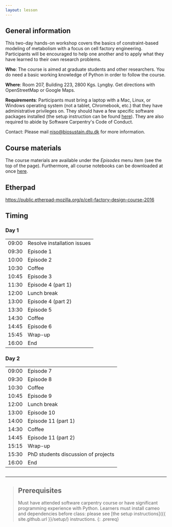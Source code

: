 ```yaml
---
layout: lesson
---
```


## General information

This two-day hands-on workshop covers the basics of constraint-based modeling of metabolism with a focus on cell factory engineering. Participants will be encouraged to help one another and to apply what they have learned to their own research problems.

**Who**: The course is aimed at graduate students and other researchers. You do need a basic working knowledge of Python in order to follow the course.

**Where**: Room 207, Building 223, 2800 Kgs. Lyngby. Get directions with OpenStreetMap or Google Maps.

**Requirements**: Participants must bring a laptop with a Mac, Linux, or Windows operating system (not a tablet, Chromebook, etc.) that they have administrative privileges on. They should have a few specific software packages installed (the setup instruction can be found [here](setup)). They are also required to abide by Software Carpentry's Code of Conduct.

Contact: Please mail niso@biosustain.dtu.dk for more information.

## Course materials

The course materials are available under the *Episodes* menu item (see the top of the page).
Furthermore, all course notebooks can be downloaded at once [here](https://github.com/biosustain/cell-factory-design-course/archive/master.zip).

## Etherpad

<https://public.etherpad-mozilla.org/p/cell-factory-design-course-2016>

## Timing

<div class="col-md-6">
    <h3>Day 1</h3>
    <table class="table table-striped">
      <tbody>
      <tr> <td>09:00</td>  <td>Resolve installation issues</td></tr>
      <tr> <td>09:30</td>  <td>Episode 1</td></tr>
      <tr> <td>10:00</td>  <td>Episode 2</td></tr>
      <tr> <td>10:30</td> <td>Coffee</td> </tr>
      <tr> <td>10:45</td>  <td>Episode 3</td></tr>
      <tr> <td>11:30</td>  <td>Episode 4 (part 1)</td></tr>
      <tr> <td>12:00</td>  <td>Lunch break</td> </tr>
      <tr> <td>13:00</td>  <td>Episode 4 (part 2) </td> </tr>
      <tr> <td>13:30</td>  <td>Episode 5 </td> </tr>
      <tr> <td>14:30</td>  <td>Coffee</td> </tr>
      <tr> <td>14:45</td>  <td>Episode 6</td> </tr>
      <tr> <td>15:45</td>  <td>Wrap-up</td> </tr>
      <tr> <td>16:00</td>  <td>End</td> </tr>
    </tbody></table>
  </div>
  <div class="col-md-6">
      <h3>Day 2</h3>
      <table class="table table-striped">
        <tbody>
        <tr> <td>09:00</td>  <td>Episode 7</td> </tr>
        <tr> <td>09:30</td>  <td>Episode 8</td> </tr>
        <tr> <td>10:30</td>  <td>Coffee</td> </tr>
        <tr> <td>10:45</td>  <td>Episode 9</td> </tr>
        <tr> <td>12:00</td>  <td>Lunch break</td> </tr>
        <tr> <td>13:00</td>  <td>Episode 10</td> </tr>
        <tr> <td>14:00</td>  <td>Episode 11 (part 1)</td> </tr>
        <tr> <td>14:30</td>  <td>Coffee</td> </tr>
        <tr> <td>14:45</td>  <td>Episode 11 (part 2)</td> </tr>
        <tr> <td>15:15</td>  <td>Wrap-up</td> </tr>
        <tr> <td>15:30</td>  <td>PhD students discussion of projects</td> </tr>
        <tr> <td>16:00</td>  <td>End</td> </tr>
      </tbody></table>
    </div>

##
----

> ## Prerequisites
>
> Must have attended software carpentry course or have significant programming experience with Python.
> Learners must install cameo and dependencies before class: please see [the setup instructions]({{ site.github.url }}/setup/) instructions.
{: .prereq}
